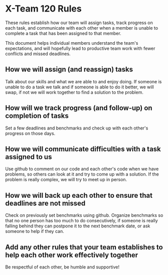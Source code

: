 # X-Team 120 Rules

These rules establish how our team will assign tasks,
track progress on each task, and communicate with each other 
when a member is unable to complete a task that has been assigned to that member.

This document helps individual members understand the team's expectations,
and will hopefully lead to productive team work with fewer conflicts
and missed deadlines.

## How we will assign (and reassign) tasks
Talk about our skills and what we are able to and enjoy doing. If someone is unable to do a task we talk and if someone is able to do it better, we will swap, if not we will work together to find a solution to the problem. 


## How will we track progress (and follow-up) on completion of tasks
Set a few deadlines and benchmarks and check up with each other's progress on those days. 


## How we will communicate difficulties with a task assigned to us
Use github to comment on our code and each other's code when we have problems, so others can look at it and try to come up with a solution.
If the problem is really complex, we will try to meet up in person. 


## How we will back up each other to ensure that deadlines are not missed
Check on previously set benchmarks using github. Organize benchmarks so that no one person has too much to do consecutively,
if someone is really falling behind they can postpone it to the next benchmark date, or ask someone to help if they can. 


## Add any other rules that your team establishes to help each other work effectively together
Be respectful of each other, be humble and supportive!


